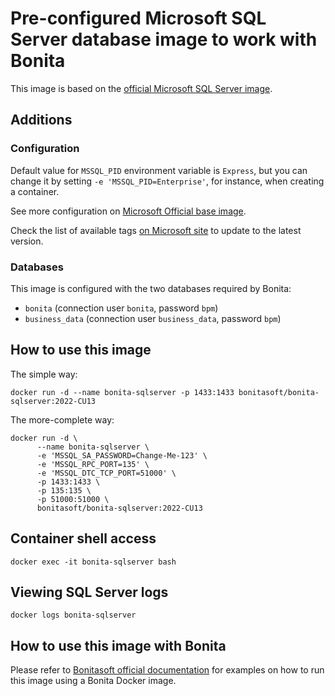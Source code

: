 # Pre-configured Microsoft SQL Server database image to work with Bonita

This image is based on the [official Microsoft SQL Server image](https://hub.docker.com/_/microsoft-mssql-server).

## Additions

### Configuration

Default value for `MSSQL_PID` environment variable is `Express`, but you can change it by
setting `-e 'MSSQL_PID=Enterprise'`, for instance, when creating a container.

See more configuration on [Microsoft Official base image](https://hub.docker.com/_/microsoft-mssql-server).

Check the list of available tags [on Microsoft site](https://mcr.microsoft.com/v2/mssql/server/tags/list)
to update to the latest version.

### Databases

This image is configured with the two databases required by Bonita:

* `bonita` (connection user `bonita`, password `bpm`)
* `business_data` (connection user `business_data`, password `bpm`)

## How to use this image

The simple way:

```shell
docker run -d --name bonita-sqlserver -p 1433:1433 bonitasoft/bonita-sqlserver:2022-CU13
```

The more-complete way:

```shell
docker run -d \
      --name bonita-sqlserver \
      -e 'MSSQL_SA_PASSWORD=Change-Me-123' \
      -e 'MSSQL_RPC_PORT=135' \
      -e 'MSSQL_DTC_TCP_PORT=51000' \
      -p 1433:1433 \
      -p 135:135 \
      -p 51000:51000 \
      bonitasoft/bonita-sqlserver:2022-CU13
```

## Container shell access

```shell
docker exec -it bonita-sqlserver bash
```

## Viewing SQL Server logs

```shell
docker logs bonita-sqlserver
```

## How to use this image with Bonita

Please refer to [Bonitasoft official documentation](https://documentation.bonitasoft.com/bonita/latest/runtime/bonita-docker-installation)
for examples on how to run this image using a Bonita Docker image.
